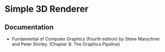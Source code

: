 # Simple 3D Renderer


## Documentation
- Fundamental of Computer Graphics (Fourth edition)
by Steve Marschner and Peter Shirley.
(Chapter 8: The Graphics Pipeline)
